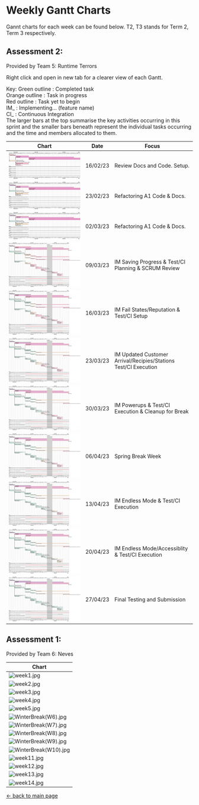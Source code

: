 # Weekly Gantt Charts

Gannt charts for each week can be found below. T2, T3 stands for Term 2, Term 3 respectively.

## Assessment 2:
Provided by Team 5: Runtime Terrors

Right click and open in new tab for a clearer view of each Gantt.

Key:
Green outline : Completed task  
Orange outline : Task in progress  
Red outline : Task yet to begin  
IM_ : Implementing... (feature name)  
CI_ : Continuous Integration  
The larger bars at the top summarise the key activities occurring in this sprint and the smaller bars beneath represent the individual tasks occurring and the time and members allocated to them.

| Chart                                 	         | Date     | Focus                            |
|----------------------------------------------------|----------|----------------------------------|
| ![T2week6.png](/gantt/T2week6.png)  		         | 16/02/23 | Review Docs and Code. Setup.     |
| ![T2week7.png](/gantt/T2week7.png)   		         | 23/02/23 | Refactoring A1 Code & Docs.      |
| ![T2week8.png](/gantt/T2week8.png) 		         | 02/03/23 | Refactoring A1 Code & Docs.      |
| ![T2week9.png](/gantt/T2week9.png) 		         | 09/03/23 | IM Saving Progress & Test/CI Planning & SCRUM Review |
| ![T2week10.png](/gantt/T2week10.png) 		         | 16/03/23 | IM Fail States/Reputation & Test/CI Setup |
| ![SpringBreakW1.png](/gantt/SpringBreakW1.png) | 23/03/23 | IM Updated Customer Arrival/Recipies/Stations Test/CI Execution |
| ![SpringBreakW2.png](/gantt/SpringBreakW2.png) | 30/03/23 | IM Powerups & Test/CI Execution & Cleanup for Break |
| ![SpringBreakW3.png](/gantt/SpringBreakW2.png) | 06/04/23 | Spring Break Week |
| ![SpringBreakW4.png](/gantt/SpringBreakW4.png) | 13/04/23 | IM Endless Mode & Test/CI Execution |
| ![T3week1.png](/gantt/T3week1.png) 		         | 20/04/23 | IM Endless Mode/Accessiblity & Test/CI Execution |
| ![T3week2.png](/gantt/T3week2.png) 		         | 27/04/23 | Final Testing and Submission|

## Assessment 1:
Provided by Team 6: Neves

| Chart                                 	       | 
|------------------------------------------------------|
| ![week1.jpg](/gantt/week1.jpg)  		       | 
| ![week2.jpg](/gantt/week2.jpg)   		       | 
| ![week3.jpg](/gantt/week3.jpg) 		       | 
| ![week4.jpg](/gantt/week4.jpg) 		       | 
| ![week5.jpg](/gantt/week5.jpg) 		       | 
| ![WinterBreak(W6).jpg](/gantt/WinterBreak(W6).jpg)   |  
| ![WinterBreak(W7).jpg](/gantt/WinterBreak(W7).jpg)   | 
| ![WinterBreak(W8).jpg](/gantt/WinterBreak(W8).jpg)   | 
| ![WinterBreak(W9).jpg](/gantt/WinterBreak(W9).jpg)   | 
| ![WinterBreak(W10).jpg](/gantt/WinterBreak(W10).jpg) | 
| ![week11.jpg](/gantt/week11.jpg) 		       | 
| ![week12.jpg](/gantt/week12.jpg) 		       | 
| ![week13.jpg](/gantt/week13.jpg) 		       | 
| ![week14.jpg](/gantt/week14.jpg) 	 	       | 

[← back to main page](/README.md)